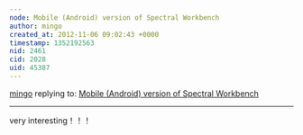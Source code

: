 ```yaml
---
node: Mobile (Android) version of Spectral Workbench
author: mingo
created_at: 2012-11-06 09:02:43 +0000
timestamp: 1352192563
nid: 2461
cid: 2028
uid: 45387
---
```




[mingo](../profile/mingo) replying to: [Mobile (Android) version of Spectral Workbench](../notes/warren/6-12-2012/mobile-android-version-spectral-workbench)

----
very interesting！！！